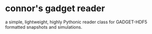 # connor's gadget reader

a simple, lightweight, highly Pythonic reader class for GADGET-HDF5 formatted
snapshots and simulations.

